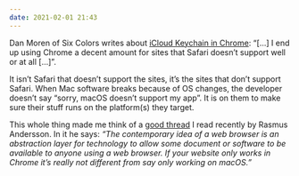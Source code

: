 ```yaml
---
date: 2021-02-01 21:43
---
```


Dan Moren of Six Colors writes about [iCloud Keychain in Chrome](https://sixcolors.com/post/2021/02/icloud-keychain-comes-to-chrome-but-sadly-only-on-windows/): “[...] I end up using Chrome a decent amount  for sites that Safari doesn’t support well or at all [...]”.

It isn’t Safari that doesn’t support the sites, it’s the sites that don’t support Safari. When Mac software breaks because of OS changes, the developer doesn’t say “sorry, macOS doesn’t support my app”. It is on them to make sure their stuff runs on the platform(s) they target.

This whole thing made me think of a [good thread](https://twitter.com/rsms/status/1354091670254481411) I read recently by Rasmus Andersson. In it he says: *“The contemporary idea of a web browser is an abstraction layer for technology to allow some document or software to be available to anyone using a web browser. If your website only works in Chrome it’s really not different from say only working on macOS.”*
